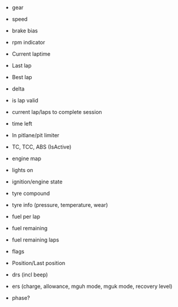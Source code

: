 - gear
- speed
- brake bias

- rpm indicator

- Current laptime
- Last lap
- Best lap
- delta
- is lap valid

- current lap/laps to complete session
- time left

- In pitlane/pit limiter

- TC, TCC, ABS (IsActive)
- engine map
- lights on
- ignition/engine state

- tyre compound
- tyre info (pressure, temperature, wear)

- fuel per lap
- fuel remaining
- fuel remaining laps

- flags

- Position/Last position

- drs (incl beep)
- ers (charge, allowance, mguh mode, mguk mode, recovery level)

- phase?